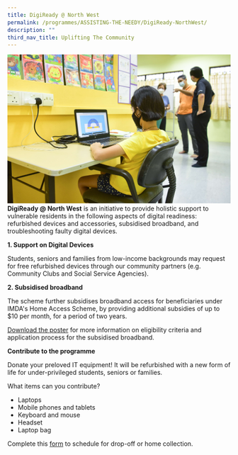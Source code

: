 ```yaml
---
title: DigiReady @ North West
permalink: /programmes/ASSISTING-THE-NEEDY/DigiReady-NorthWest/
description: ""
third_nav_title: Uplifting The Community
---
```

![](/images/Programmes/Uplifting%20The%20Community/IMG012.jpg)**DigiReady @ North West** is an initiative to provide holistic support to vulnerable residents in the following aspects of digital readiness: refurbished devices and accessories, subsidised broadband, and troubleshooting faulty digital devices.

**1. Support on Digital Devices**

Students, seniors and families from low-income backgrounds may request for free refurbished devices through our community partners (e.g. Community Clubs and Social Service Agencies).

**2. Subsidised broadband**

The scheme further subsidises broadband access for beneficiaries under IMDA's Home Access Scheme, by providing additional subsidies of up to $10 per month, for a period of two years. 

[Download the poster](/files/DigiReady%20@%20North%20West.pdf) for more information on eligibility criteria and application process for the subsidised broadband.

**Contribute to the programme**

Donate your preloved IT equipment! It will be refurbished with a new form of life for under-privileged students, seniors or families. 

What items can you contribute?  

*   Laptops
*   Mobile phones and tablets
*   Keyboard and mouse
*   Headset
*   Laptop bag

Complete this [form](https://www.go.gov.sg/digiready) to schedule for drop-off or home collection.